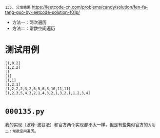 
`135. 分发糖果` https://leetcode-cn.com/problems/candy/solution/fen-fa-tang-guo-by-leetcode-solution-f01p/
- 方法一：两次遍历
- 方法二：常数空间遍历

# 测试用例

```
[1,0,2]
[1,2,2]
[]
[1]
[1,1]
[1,2,1]
[1,2,2,2,3,2,6,5,6,8,10,11,11]
[1,2,3,5,4,3,2,1,4,3,2,1,3,2,1,1,2,3,4]
```

# `000135.py`

我的实现（波峰-波谷法）和官方两个实现都不太一样，但是有些类似官方的`方法二：常数空间遍历`。
